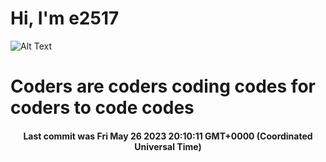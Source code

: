 # Hi, I'm e2517

![Alt Text](https://github.com/E2517/e2517/blob/master/images/background.gif)

# Coders are coders coding codes for coders to code codes

<h4 align="center">Last commit was Fri May 26 2023 20:10:11 GMT+0000 (Coordinated Universal Time)</h4>
